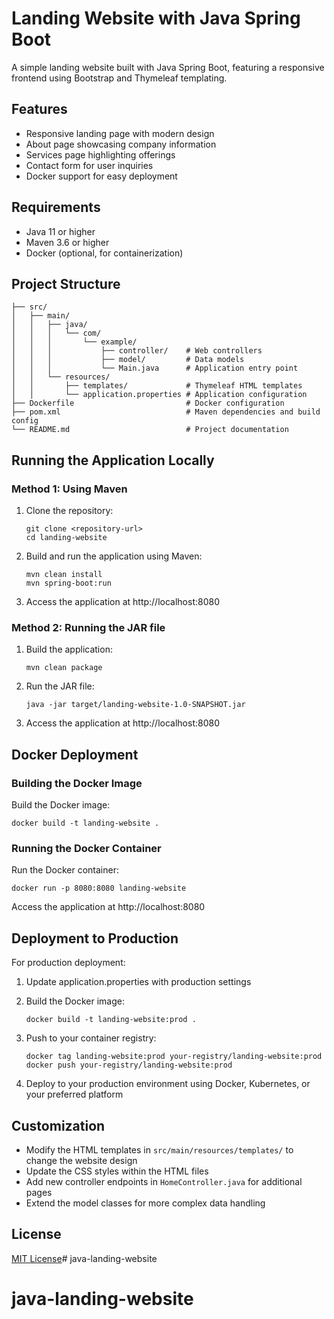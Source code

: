# Landing Website with Java Spring Boot

A simple landing website built with Java Spring Boot, featuring a responsive frontend using Bootstrap and Thymeleaf templating.

## Features

- Responsive landing page with modern design
- About page showcasing company information
- Services page highlighting offerings
- Contact form for user inquiries
- Docker support for easy deployment

## Requirements

- Java 11 or higher
- Maven 3.6 or higher
- Docker (optional, for containerization)

## Project Structure

```
├── src/
│   ├── main/
│   │   ├── java/
│   │   │   └── com/
│   │   │       └── example/
│   │   │           ├── controller/    # Web controllers
│   │   │           ├── model/         # Data models
│   │   │           └── Main.java      # Application entry point
│   │   └── resources/
│   │       ├── templates/             # Thymeleaf HTML templates
│   │       └── application.properties # Application configuration
├── Dockerfile                         # Docker configuration
├── pom.xml                            # Maven dependencies and build config
└── README.md                          # Project documentation
```

## Running the Application Locally

### Method 1: Using Maven

1. Clone the repository:
   ```
   git clone <repository-url>
   cd landing-website
   ```

2. Build and run the application using Maven:
   ```
   mvn clean install
   mvn spring-boot:run
   ```

3. Access the application at http://localhost:8080

### Method 2: Running the JAR file

1. Build the application:
   ```
   mvn clean package
   ```

2. Run the JAR file:
   ```
   java -jar target/landing-website-1.0-SNAPSHOT.jar
   ```

3. Access the application at http://localhost:8080

## Docker Deployment

### Building the Docker Image

Build the Docker image:

```
docker build -t landing-website .
```

### Running the Docker Container

Run the Docker container:

```
docker run -p 8080:8080 landing-website
```

Access the application at http://localhost:8080

## Deployment to Production

For production deployment:

1. Update application.properties with production settings
2. Build the Docker image:
   ```
   docker build -t landing-website:prod .
   ```

3. Push to your container registry:
   ```
   docker tag landing-website:prod your-registry/landing-website:prod
   docker push your-registry/landing-website:prod
   ```

4. Deploy to your production environment using Docker, Kubernetes, or your preferred platform

## Customization

- Modify the HTML templates in `src/main/resources/templates/` to change the website design
- Update the CSS styles within the HTML files
- Add new controller endpoints in `HomeController.java` for additional pages
- Extend the model classes for more complex data handling

## License

[MIT License](LICENSE)# java-landing-website
# java-landing-website
